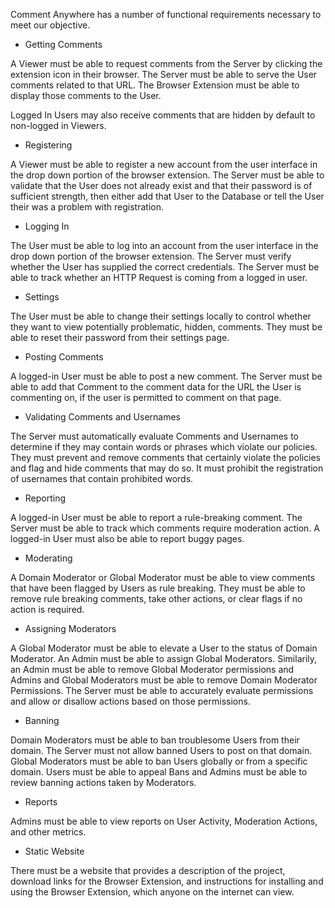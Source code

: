 
Comment Anywhere has a number of functional requirements necessary to meet our objective.

- Getting Comments

A Viewer must be able to request comments from the Server by clicking the extension icon in their browser. The Server must be able to serve the User comments related to that URL. The Browser Extension must be able to display those comments to the User.

Logged In Users may also receive comments that are hidden by default to non-logged in Viewers. 

- Registering

A Viewer must be able to register a new account from the user interface in the drop down portion of the browser extension. The Server must be able to validate that the User does not already exist and that their password is of sufficient strength, then either add that User to the Database or tell the User their was a problem with registration.

- Logging In

The User must be able to log into an account from the user interface in the drop down portion of the browser extension. The Server must verify whether the User has supplied the correct credentials. The Server must be able to track whether an HTTP Request is coming from a logged in user.

- Settings

The User must be able to change their settings locally to control whether they want to view potentially problematic, hidden, comments. They must be able to reset their password from their settings page. 

- Posting Comments

A logged-in User must be able to post a new comment. The Server must be able to add that Comment to the comment data for the URL the User is commenting on, if the user is permitted to comment on that page.

- Validating Comments and Usernames

The Server must automatically evaluate Comments and Usernames to determine if they may contain words or phrases which violate our policies. They must prevent and remove comments that certainly violate the policies and flag and hide comments that may do so. It must prohibit the registration of usernames that contain prohibited words.

- Reporting

A logged-in User must be able to report a rule-breaking comment. The Server must be able to track which comments require moderation action. A logged-in User must also be able to report buggy pages.

- Moderating

A Domain Moderator or Global Moderator must be able to view comments that have been flagged by Users as rule breaking. They must be able to remove rule breaking comments, take other actions, or clear flags if no action is required. 

- Assigning Moderators

A Global Moderator must be able to elevate a User to the status of Domain Moderator. An Admin must be able to assign Global Moderators. Similarily, an Admin must be able to remove Global Moderator permissions and Admins and Global Moderators must be able to remove Domain Moderator Permissions. The Server must be able to accurately evaluate permissions and allow or disallow actions based on those permissions.

- Banning

Domain Moderators must be able to ban troublesome Users from their domain. The Server must not allow banned Users to post on that domain. Global Moderators must be able to ban Users globally or from a specific domain. Users must be able to appeal Bans and Admins must be able to review banning actions taken by Moderators. 

- Reports

Admins must be able to view reports on User Activity, Moderation Actions, and other metrics. 

- Static Website

There must be a website that provides a description of the project, download links for the Browser Extension, and instructions for installing and using the Browser Extension, which anyone on the internet can view.